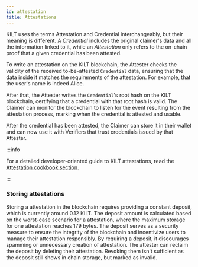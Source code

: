 ```yaml
---
id: attestation
title: Attestations
---
```


KILT uses the terms Attestation and Credential interchangeably, but their meaning is different.
A _Credential_ includes the original claimer's data and all the information linked to it, while an _Attestation_ only refers to the on-chain proof that a given credential has been attested.

To write an attestation on the KILT blockchain, the Attester checks the validity of the received to-be-attested `Credential` data, ensuring that the data inside it matches the requirements of the attestation. For example, that the user's name is indeed Alice.

After that, the Attester writes the `Credential`'s root hash on the KILT blockchain, certifying that a credential with that root hash is valid.
The Claimer can monitor the blockchain to listen for the event resulting from the attestation process, marking when the credential is attested and usable.

After the credential has been attested, the Claimer can store it in their wallet and can now use it with Verifiers that trust credentials issued by that Attester.

:::info

For a detailed developer-oriented guide to KILT attestations, read the [Attestation cookbook section](/develop/sdk/cookbook/claiming/attestation-creation).

:::

### Storing attestations

Storing a attestation in the blockchain requires providing a constant deposit, which is currently around 0.12 KILT. The deposit amount is calculated based on the worst-case scenario for a attestation, where the maximum storage for one attestation reaches 179 bytes.
The deposit serves as a security measure to ensure the integrity of the blockchain and incentivize users to manage their attestation responsibly.
By requiring a deposit, it discourages spamming or unnecessary creation of attestation.
The attester can reclaim the deposit by deleting their attestation.
Revoking them isn't sufficient as the deposit still shows in chain storage, but marked as invalid.